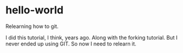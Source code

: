 # hello-world
Relearning how to git.

I did this tutorial, I think, years ago. Along with the forking tutorial. But I never ended up using GIT. So now I need to relearn it.
